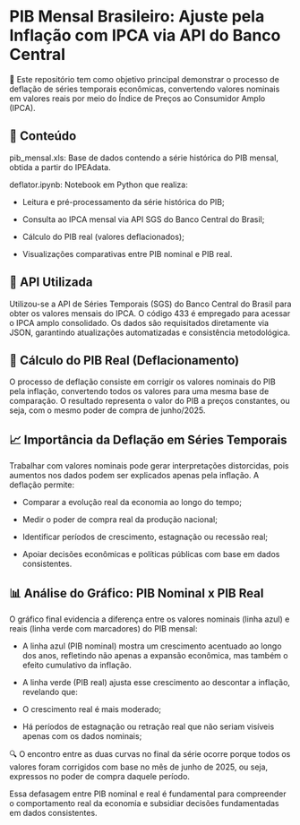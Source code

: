 # PIB Mensal Brasileiro: Ajuste pela Inflação com IPCA via API do Banco Central

🔄 Este repositório tem como objetivo principal demonstrar o processo de deflação de séries temporais econômicas, convertendo valores nominais em valores reais por meio do Índice de Preços ao Consumidor Amplo (IPCA).

## 📂 Conteúdo
pib_mensal.xls: Base de dados contendo a série histórica do PIB mensal, obtida a partir do IPEAdata.

deflator.ipynb: Notebook em Python que realiza:

- Leitura e pré-processamento da série histórica do PIB;

- Consulta ao IPCA mensal via API SGS do Banco Central do Brasil;

- Cálculo do PIB real (valores deflacionados);

- Visualizações comparativas entre PIB nominal e PIB real.

## 🔗 API Utilizada
Utilizou-se a API de Séries Temporais (SGS) do Banco Central do Brasil para obter os valores mensais do IPCA. O código 433 é empregado para acessar o IPCA amplo consolidado. Os dados são requisitados diretamente via JSON, garantindo atualizações automatizadas e consistência metodológica.

## 📐 Cálculo do PIB Real (Deflacionamento)

O processo de deflação consiste em corrigir os valores nominais do PIB pela inflação, convertendo todos os valores para uma mesma base de comparação.
O resultado representa o valor do PIB a preços constantes, ou seja, com o mesmo poder de compra de junho/2025.

## 📈 Importância da Deflação em Séries Temporais
Trabalhar com valores nominais pode gerar interpretações distorcidas, pois aumentos nos dados podem ser explicados apenas pela inflação. A deflação permite:

- Comparar a evolução real da economia ao longo do tempo;

- Medir o poder de compra real da produção nacional;

- Identificar períodos de crescimento, estagnação ou recessão real;

- Apoiar decisões econômicas e políticas públicas com base em dados consistentes.

## 📊 Análise do Gráfico: PIB Nominal x PIB Real

O gráfico final evidencia a diferença entre os valores nominais (linha azul) e reais (linha verde com marcadores) do PIB mensal:

- A linha azul (PIB nominal) mostra um crescimento acentuado ao longo dos anos, refletindo não apenas a expansão econômica, mas também o efeito cumulativo da inflação.

- A linha verde (PIB real) ajusta esse crescimento ao descontar a inflação, revelando que:

- O crescimento real é mais moderado;

- Há períodos de estagnação ou retração real que não seriam visíveis apenas com os dados nominais;

🔍 O encontro entre as duas curvas no final da série ocorre porque todos os valores foram corrigidos com base no mês de junho de 2025, ou seja, expressos no poder de compra daquele período.

Essa defasagem entre PIB nominal e real é fundamental para compreender o comportamento real da economia e subsidiar decisões fundamentadas em dados consistentes.

